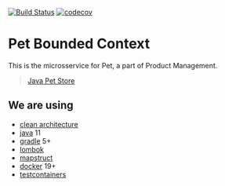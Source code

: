 [![Build Status](https://travis-ci.org/newpetstore/product-pet.svg?branch=master)](https://travis-ci.org/newpetstore/product-pet)
[![codecov](https://codecov.io/gh/newpetstore/product-pet/branch/master/graph/badge.svg)](https://codecov.io/gh/newpetstore/product-pet)

# Pet Bounded Context

This is the microsservice for Pet, a part of Product Management.

> [Java Pet Store](https://www.oracle.com/technetwork/articles/javaee/petstore-137013.html)

## We are using

- [clean architecture](https://blog.cleancoder.com/uncle-bob/2012/08/13/the-clean-architecture.html)
- [java](https://www.oracle.com/technetwork/java/javase) 11
- [gradle](https://gradle.org) 5+
- [lombok](https://projectlombok.org)
- [mapstruct](https://mapstruct.org)
- [docker](https://www.docker.com) 19+
- [testcontainers](https://www.testcontainers.org)
